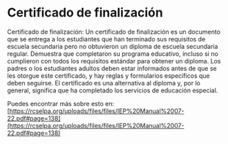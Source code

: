 # Certificado de finalización
Certificado de finalización: Un certificado de finalización es un documento que se entrega a los estudiantes que han terminado sus requisitos de escuela secundaria pero no obtuvieron un diploma de escuela secundaria regular. Demuestra que completaron su programa educativo, incluso si no cumplieron con todos los requisitos estándar para obtener un diploma. Los padres o los estudiantes adultos deben estar informados antes de que se les otorgue este certificado, y hay reglas y formularios específicos que deben seguirse. El certificado es una alternativa al diploma y, por lo general, significa que ha completado los servicios de educación especial.

Puedes encontrar más sobre esto en: [https://rcselpa.org/uploads/files/files/IEP%20Manual%2007-22.pdf#page=138](https://rcselpa.org/uploads/files/files/IEP%20Manual%2007-22.pdf#page=138)
